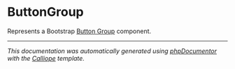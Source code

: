 # ButtonGroup

Represents a Bootstrap [Button Group](https://getbootstrap.com/docs/5.3/components/button-group/)
component.

---

*This documentation was automatically generated using [phpDocumentor](http://www.phpdoc.org/) with the [Calliope](https://github.com/DaphneWebFramework/Calliope) template.*
